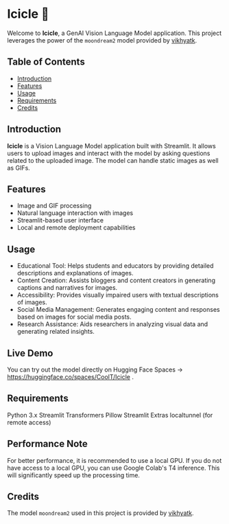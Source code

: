 # Icicle 🧊

Welcome to **Icicle**, a GenAI Vision Language Model application. This project leverages the power of the `moondream2` model provided by [vikhyatk](https://huggingface.co/vikhyatk/moondream2). 

## Table of Contents
- [Introduction](#introduction)
- [Features](#features)
- [Usage](#usage)
- [Requirements](#requirements)
- [Credits](#credits)

## Introduction

**Icicle** is a Vision Language Model application built with Streamlit. It allows users to upload images and interact with the model by asking questions related to the uploaded image. The model can handle static images as well as GIFs.

## Features

- Image and GIF processing
- Natural language interaction with images
- Streamlit-based user interface
- Local and remote deployment capabilities

## Usage

- Educational Tool: Helps students and educators by providing detailed descriptions and explanations of images.
- Content Creation: Assists bloggers and content creators in generating captions and narratives for images.
- Accessibility: Provides visually impaired users with textual descriptions of images.
- Social Media Management: Generates engaging content and responses based on images for social media posts.
- Research Assistance: Aids researchers in analyzing visual data and generating related insights.

## Live Demo

You can try out the model directly on Hugging Face Spaces -> https://huggingface.co/spaces/CoolT/Icicle .

## Requirements
Python 3.x
Streamlit
Transformers
Pillow
Streamlit Extras
localtunnel (for remote access)

## Performance Note
For better performance, it is recommended to use a local GPU. If you do not have access to a local GPU, you can use Google Colab's T4 inference. This will significantly speed up the processing time.

## Credits
The model `moondream2` used in this project is provided by [vikhyatk](https://huggingface.co/vikhyatk/moondream2).

